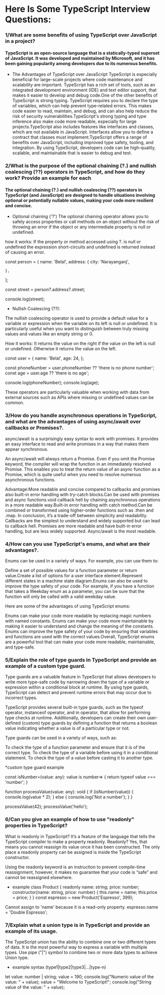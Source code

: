# Here Is Some TypeScript Interview Questions:

### 1/What are some benefits of using TypeScript over JavaScript in a project?

#### TypeScript is an open-source language that is a statically-typed superset of JavaScript. It was developed and maintained by Microsoft, and it has been gaining popularity among developers due to its numerous benefits.
* The Advantages of TypeScript over JavaScript
TypeScript is especially beneficial for large-scale projects where code maintenance and scalability are important. TypeScript has a rich set of tools, such as an integrated development environment (IDE) and text editor support, that makes it easier to develop and debug code.One of the other benefits of TypeScript is strong typing. TypeScript requires you to declare the type of variables, which can help prevent type-related errors. This makes code easier to read, maintain, and debug, and can also help reduce the risk of security vulnerabilities.TypeScript's strong typing and type inference also make code more readable, especially for large projects.TypeScript also includes features like interfaces and classes, which are not available in JavaScript. Interfaces allow you to define a contract that classes must implement.TypeScript offers a range of benefits over JavaScript, including improved type safety, tooling, and integration. By using TypeScript, developers code can be high-quality, scalable, and maintainable that is easier to debug and test. 

### 2/What is the purpose of the optional chaining (?.) and nullish coalescing (??) operators in TypeScript, and how do they work? Provide an example for each

#### The optional chaining (?.) and nullish coalescing (??) operators in TypeScript (and JavaScript) are designed to handle situations involving optional or potentially nullable values, making your code more resilient and concise.

* Optional chaining ('?')
The optional chaining operator allows you to safely access properties or call methods on an object without the risk of throwing an error if the object or any intermediate property is null or undefined.

how it works:  If the property or method accessed using ?. is null or undefined the expression short-circuits and undefined is returned instead of causing an error.

const person = {
    name: 'Belal',
    address: {
        city: 'Narayanganj',
        
    },
};

const street = person?.address?.street;

console.log(street); 

* Nullish Coalescing (??):

 The nullish coalescing operator is used to provide a default value for a variable or expression when the variable on its left is null or undefined. It is particularly useful when you want to distinguish between truly missing values and values like an empty string or 0.

How it works: It returns the value on the right if the value on the left is null or undefined. Otherwise it returns the value on the left.

const user = {
    name: 'Belal',
    age: 24, 
};

const phoneNumber = user.phoneNumber ?? 'there is no phone number';
const age = user.age ?? 'there is no age';

console.log(phoneNumber); 
console.log(age);

These operators are particularly valuable when working with data from external sources such as APIs where missing or undefined values can be common.


### 3/How do you handle asynchronous operations in TypeScript, and what are the advantages of using async/await over callbacks or Promises?.

async/await is a surprisingly easy syntax to work with promises. It provides an easy interface to read and write promises in a way that makes them appear synchronous.

An async/await will always return a Promise. Even if you omit the Promise keyword, the compiler will wrap the function in an immediately resolved Promise. This enables you to treat the return value of an async function as a Promise, which is quite useful when you need to resolve numerous asynchronous functions.

Advantage:More readable and concise compared to callbacks and promises also 
built-in error handling with try-catch blocks.Can be used with promises and async functions.void callback hell by chaining asynchronous operations in a more readable way.Built-in error handling with catch method.Can be combined or transformed using higher-order functions such as .then and .map.
In conclusion, it’s a trade-off between simplicity and readability. Callbacks are the simplest to understand and widely supported but can lead to callback hell. Promises are more readable and have built-in error handling, but are less widely supported. Async/await is the most readable.


### 4/How can you use TypeScript's enums, and what are their advantages?.

Enums can be used in a variety of ways. For example, you can use them to:

Define a set of possible values for a function parameter or return value.Create a list of options for a user interface element.Represent different states in a machine state diagram.Enums can also be used to improve the type safety of your code. For example, if you have a function that takes a Weekday enum as a parameter, you can be sure that the function will only be called with a valid weekday value.

Here are some of the advantages of using TypeScript enums:

 Enums can make your code more readable by replacing magic numbers with named constants. Enums can make your code more maintainable by making it easier to understand and change the meaning of the constants. Enums can improve the type safety of your code by ensuring that variables and functions are used with the correct values.Overall, TypeScript enums are a powerful tool that can make your code more readable, maintainable, and type-safe.


 ### 5/Explain the role of type guards in TypeScript and provide an example of a custom type guard.

 Type guards are a valuable feature in TypeScript that allows developers to write more type-safe code by narrowing down the type of a variable or expression within a conditional block at runtime. By using type guards, TypeScript can detect and prevent runtime errors that may occur due to incorrect types.

TypeScript provides several built-in type guards, such as the typeof operator, instanceof operator, and in operator, that allow for performing type checks at runtime. Additionally, developers can create their own user-defined (custom) type guards by defining a function that returns a boolean value indicating whether a value is of a particular type or not.

Type guards can be used in a variety of ways, such as:

To check the type of a function parameter and ensure that it is of the correct type.
To check the type of a variable before using it in a conditional statement.
To check the type of a value before casting it to another type.

*custom type guard example

const isNumber=(value: any): value is number=> {
    return typeof value === 'number';
}

function processValue(value: any): void {
    if (isNumber(value)) {
        console.log(value * 2);
    } else {
        console.log('Not a number');
    }
}

processValue(42); 
processValue('hello');



### 6/Can you give an example of how to use "readonly" properties in TypeScript?

What is readonly in TypeScript? It’s a feature of the language that tells the TypeScript compiler to make a property readonly. Readonly? Yes, that means you cannot reassign its value once it has been constructed. The only place a readonly property can be assigned is inside the TypeScript constructor.

Using the readonly keyword is an instruction to prevent compile-time reassignment, however, it makes no guarantee that your code is “safe” and cannot be reassigned elsewhere.

* example 
class Product {
  readonly name: string;
  price: number;
  constructor(name: string, price: number) {
    this.name = name;
    this.price = price;
  }
}
const espresso = new Product('Espresso', 399);

 Cannot assign to 'name' because it is a read-only property.
espresso.name = 'Double Espresso';


### 7/Explain what a union type is in TypeScript and provide an example of its usage.

The TypeScript union has the ability to combine one or two different types of data. It is the most powerful way to express a variable with multiple types. Use pipe ("|") symbol to combine two or more data types to achieve Union type.

* example 
syntax (type1|type2|type3|...|type-n)

let value: number | string; 
value = 190; 
console.log("Numeric value of the value: " + value); 
value = "Welcome to TypeScript!"; 
console.log("String value of the value: " + value); 
